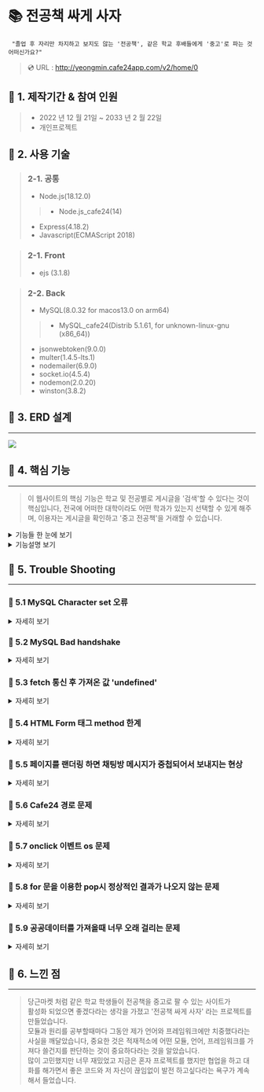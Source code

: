  # :books: 전공책 싸게 사자 

     "졸업 후 자리만 차지하고 보지도 않는 '전공책', 같은 학교 후배들에게 '중고'로 파는 것 어떠신가요?"

> :cd: URL : http://yeongmin.cafe24app.com/v2/home/0
 
## :bookmark: 1. 제작기간 & 참여 인원
>- 2022 년 12 월 21일 ~ 2033 년 2 월 22일
>- 개인프로젝트

## :bookmark: 2. 사용 기술

>### 2-1. 공통
>- Node.js(18.12.0)
>>- Node.js_cafe24(14)
>- Express(4.18.2)
>- Javascript(ECMAScript 2018)

>### 2-1. Front
>- ejs (3.1.8)

>### 2-2. Back
>- MySQL(8.0.32 for macos13.0 on arm64)
>>- MySQL_cafe24(Distrib 5.1.61, for unknown-linux-gnu (x86_64))
>- jsonwebtoken(9.0.0)
>- multer(1.4.5-lts.1)
>- nodemailer(6.9.0)
>- socket.io(4.5.4)
>- nodemon(2.0.20)
>- winston(3.8.2)

## :bookmark: 3. ERD 설계
---
<img src="https://user-images.githubusercontent.com/73753121/220611258-4cc63f5d-ee76-4306-89d5-07123fc17f0c.png">

## :bookmark: 4. 핵심 기능
---

> 이 웹사이트의 핵심 기능은 학교 및 전공별로 게시글을 '검색'할 수 있다는 것이 핵심입니다,   전국에  어떠한 대학이라도 어떤 학과가 있는지 선택할 수 있게 해주며,
이용자는 게시글을 확인하고 '중고 전공책'을 거래할 수 있습니다.
<details>
<summary>기능들 한 눈에 보기</summary>

> :pushpin: 검색
>>- 공공데이터(한국대학교육협의회_대학알리미 대학별 학과정보) 활용

> :pushpin: 회원가입
>>- 이메일 인증
>>- 닉네임 중복 확인

> :pushpin: 로그인
>>- 토큰 발급
>>- 단방향 암호화

> :pushpin: 게시물
>>- 작성
>>- 수정
>>- 삭제
>>- 상태
>>>1. 판매
>>>2. 예약중
>>>3. 판매완료

> :pushpin: 마이페이지
>>- 프로필 수정
>>- 소개글 수정

> :pushpin: 댓글
>>- 작성
>>- 삭제

</details>

<details>
<summary>기능설명 보기</summary>

### :pushpin: 4.1 전체 흐름
<img src="https://user-images.githubusercontent.com/73753121/220662399-039f30e4-dbe6-409e-88aa-f43a41a6e2dd.png">

### :pushpin: 4.2 학과 정보 요청 
[:flashlight: 처리함수 코드확인](https://github.com/yeongmin7870/board/blob/49a91f5223f271b3e5e49c82aad1ebc63725d7a8/myapp/controller/UniversityController.js#L5)
[:flashlight: 공공데이터 요청 함수 코드확인](https://github.com/yeongmin7870/board/blob/97b3ccc933757612476406029a3afc708c4d6401/myapp/models/university.js#L4)

> 공공데이터 api를 요청할때 async, await 문법을 사용해서 동기처리 방식을 사용했습니다.
> 유저가 대학명을 입력하고 '학과'를 요청할때, 서버는 공공데이터 사이트 api를 요청합니다.
> 먼저 현재 총 데이터 수를 가져오고 (총데이터수/7300) 값을 올림한 값으로
> 즉, 총페이지수 만큼 api를 요청합니다,
> 그리고 가져온 데이터를 전처리 하면서 배열에 모두 담아 응답합니다.

### :pushpin: 4.3 이메일 인증 요청

[:flashlight: 이메일 인증 함수 코드확인](https://github.com/yeongmin7870/board/blob/97b3ccc933757612476406029a3afc708c4d6401/myapp/controller/UserController.js#L124)
[:flashlight: SMTP 서버에 요청 코드확인](https://github.com/yeongmin7870/board/blob/97b3ccc933757612476406029a3afc708c4d6401/myapp/modules/mail.js#L6)

> 이메일을 요청받으면 승인코드 랜덤 6자리를 만들고
> Gmail SMTP 전송 수단을 이용해서 이용자에게 메일을 전송합니다.

### :pushpin: 4.4 유저 비밀번호 저장방식

[:flashlight: 암호화를 사용한 회원가입 함수 코드확인](https://github.com/yeongmin7870/board/blob/97b3ccc933757612476406029a3afc708c4d6401/myapp/controller/UserController.js#L87)
[:flashlight: 암호화 방식 코드확인](https://github.com/yeongmin7870/board/blob/97b3ccc933757612476406029a3afc708c4d6401/myapp/modules/crypto.js#L16)

> 기존 비밀번호 문자열에 새로운 문자열을 붙여서
> sha512 알고리즘으로, 9921번 리터럴하고 64길이를 만들어서
> 데이터베이스에 저장했습니다.

### :pushpin: 4.4 이미지 업로드 기능

[:flashlight: multer 코드 보기](https://github.com/yeongmin7870/board/blob/d0546a73ea2c7081dafdb26c028d823448c76af0/myapp/middlewares/multer.js#L4)

> 서버에 이미지를 업로드할 때 multer 모듈을
> 사용했습니다.

### :pushpin: 4.5 새로고침 없이 부드러운 댓글 작성

[:flashlight: 댓글 작성 코드 보기](https://github.com/yeongmin7870/board/blob/89e43d5b5b0d5decb126d1c612006e2adb741fa9/myapp/public/javascripts/board.js#L39)

> 새로고침 없이 부드럽게 댓글 작성을 하고 싶게 구현하고 싶었습니다.<br>
> async fetch 문법을 통해서 데이터를 가져오고,
> 요소를 추가해줌으로써 부드럽게 만들었습니다.

</details>

## :bookmark: 5. Trouble Shooting
---

### :pushpin: 5.1 MySQL Character set 오류

<details>
    <summary>자세히 보기</summary>

    ERROR 3780 (HY000): Referencing column 'chat_room_user_id' and referenced column 'user_id' in foreign key constraint 'chat_room_ibfk_1' are incompatible.

> 채팅 방 유저 아이디를 유저아이디와 제약을 걸어 foreign key를 설정하려고 했는데 이러한 에러가 발생했습니다.<br>
> 처음에는 서로 타입이 맞지 않는지 확인하였지만 동일 에러 발생,
>  https://stackoverflow.com/questions/21526055/mysql-cannot-create-foreign-key-constraint 사이트에서<br>
> character set이 서로 맞지 않으면 오류가 날 수 있다는 것을 발견했고<br>
> 과거 user 테이블을 만들때 character set을 utf8로 설정했던 것이 기억 났고
> chat_room_user_id 를 uf8 로 설정했더니 해결되었습니다.
</details>

### :pushpin: 5.2 MySQL Bad handshake

<details>
    <summary>자세히 보기</summary>

    ERROR 1043 (08S01): Bad handshake

> local에 있던 DB sql 파일을 cafe24 DB에 import 하려고 했는데 저런 에러가 났습니다.<br>
> 확인해보니 로컬, cafe24 DB가 서로 버전이 달라서, db 접속 자체가 안됐습니다.<br>
> 맥 mysql 버전을 낮추기에는 cafe24 버전이 너무 구버전이라 이후에 다른 개발할때 다시
> 버전을 올려야 돼서 번거로웠고, putty를 설치해서 접속을 시도 했습니다.

    Unknown character set: ‘uft8mb3’

> 접속은 되었지만 sql 파일을 import 할때 저런에러가 나왔고 찾아보니
> mysql5 버전에서는 uft8mb3 가 없었습니다.<br>
> 그래서 utf8 로 변경하고 다시 import 시켰더니 정상적으로 작동했습니다.

</details>

### :pushpin: 5.3 fetch 통신 후 가져온 값 'undefined'

<details>
    <summary>자세히 보기</summary>

[:flashlight: json 파싱 코드 보기](https://github.com/yeongmin7870/board/blob/d0546a73ea2c7081dafdb26c028d823448c76af0/myapp/public/javascripts/fetch.js#L20)

    1 fetch('http://example.com/movies.json')
    2 .then((response) => response.json())
    3 .then((data) => console.log(data));

> 2번째 코드만 적고 HTTP 응답 전체를 나타내는 객체만 받으면서, 인증코드를 추출하려고 해 
> undefined가 나왔습니다.<br>
> JSON 본문 내용을 추출하기 위해서는 응답 본문을 json()으로 파싱해야 했습니다.

</details>

### :pushpin: 5.4 HTML Form 태그 method 한계

<details>
    <summary>자세히 보기</summary>

[:flashlight: method-override 활용 코드 보기](https://github.com/yeongmin7870/board/blob/d0546a73ea2c7081dafdb26c028d823448c76af0/myapp/public/javascripts/board.js#L52)

    npm install method-override

> 저는 서버를 REST API 로 설계를 했습니다.<br>
> 이때, get 이지만 body로 값을 보내줘야 할때가 있는데,
> HTML Form 태그는 body 값을 보내줄때는 post로 해야 했습니다.<br>
> 또한 delete 와 put은 지원하지 않기때문에, 이를 해결할 모듈을 찾기
> 시작했고 method-override를 이용해 해결했습니다.

</details>


### :pushpin: 5.5 페이지를 랜더링 하면 채팅방 메시지가 중첩되어서 보내지는 현상
<details>
    <summary>자세히 보기</summary>

[:flashlight: 중첩 메시지 해결 코드 보기](https://github.com/yeongmin7870/board/blob/d0546a73ea2c7081dafdb26c028d823448c76af0/myapp/web.js#L41)

> 채팅메시지를 보내고 나갔다가 다시 들어오거나, 새로고침하고 보내면 메시지가 
> 중첩되면서 보내지는 문제가 있었습니다.<br>
> 처음에는 채팅방을 떠날때 소켓 연결 끊기를 해주지 않은게 원인일 거라고 생각했습니다,
> 그래서 서버쪽에

    socket.on('disconnect', () => {});

>클라이언트

    socket.emit('disconnect');

>을 호출했는데 

    socket.js:199 Uncaught Error: "disconnect" is a reserved event name
    at Socket.emit (socket.js:199:19)
    at exitRoom (chatting?room=room1:142:20)
    at HTMLButtonElement.onclick (chatting?room=room1:50:42)

> 이런 문제가 발생했고 socket.io 문서를 찾아보니 disconnect 는 소켓 통신이 끊어지기만
> 해도 disconnect 이벤트가 발생한다고 알게되었습니다.<br>
> 그러나 이 에러를 고쳐도 원래 문제였던 채팅 충첩 보내짐은 해결되지 못했습니다.<br>
> 소켓통신을 다시 공부해보니 소켓은 서버와 클라이언트 간에 양방향 통신인데,
> 저는 채팅방 랜더링해주는 URI 안에다가 소켓 통신 코드를 집어넣고 있었습니다.<br>
> 그러니 당연히 채팅방을 랜더링할때마다 서버에 소켓 응답 대기 또한 늘어나고 있던 것이였습니다.<br>
> 코드를 서버 web.js(index.js) 파일에다가 넣고, 처음 서버가 시작될때,
> 소켓통신을 최초 한번만 시키게 했더니 문제가 해결되었습니다.<br>

</details>

### :pushpin: 5.6 Cafe24 경로 문제

<details>
    <summary>자세히 보기</summary>

[:flashlight: 경로 해결 코드 보기](https://github.com/yeongmin7870/board/blob/d0546a73ea2c7081dafdb26c028d823448c76af0/myapp/middlewares/multer.js#L17)

> 로컬 서버에서는 상대경로를 썼다가 cafe24로 넘어오면서  
> '이미지 업로드' 경로 문제가 생기기 시작했습니다.<br>
> 그래서 path 모듈중에 join() 메소드를 사용했고,
> 같은 폴더에 있을때는 쉽지만 상위 폴더에서 다른 폴더로
> 가야할때는 __dirname 변수를 쓰지 못하고 결국엔 
> 경로 로그를 찍어봐야 했습니다.<br>
> 더 좋은 방법이 없을까 고민하다가 같은 모듈에 resovle()
> 라는 메소드도 있었고 상대경로도 사용할 수 있다는 것을 알고
> 이를 적용하고 해결했습니다.
</details>

### :pushpin: 5.7 onclick 이벤트 os 문제

<details>
    <summary>자세히 보기</summary>

[:flashlight: os 문제 해결 코드 보기](https://github.com/yeongmin7870/board/blob/d0546a73ea2c7081dafdb26c028d823448c76af0/myapp/public/javascripts/writeboard.js#L116)

>윈도우는 학과 select 에서 option 클릭이 되지 않지만 
>맥이나 핸드폰은 클릭이 되는 호환성 문제가 있었습니다.<br>
>처음 오류를 접했을때, 크롬이나 서버에서 어떠한 오류도 뜨지 않고 
>구글링을 해봐도 전혀 나오지 않아 당황했습니다.<br>
>디버깅을 해본 결과 서버 문제는 아니었고 자바스크립트 os호환 문제 같았습니다.<br> 
>html , css를 바꿔봐도 전혀 문제가 없었고 js 알고리즘이 잘못된건가 싶어서,
>원래는 innerhtml 이였지만 appenchild() 문법으로 바꿔도 보았지만 해결되지 못했습니다.<br>
>문득 그저 저의 생각일 뿐이지만, option태그 자체가 클릭인데 내가 select 태그에다가 클릭이벤트를 달면,
>두 태그의 클릭 이벤트가 충돌이 되는게 아닐까라는 생각이 들었습니다.<br> 
>그래서 select 태그에다가 클릭 이벤트 대신에 mousedown() 이벤트로 바꿔줬더니 window 에서도 정상적으로 작동했습니다.
</details>

### :pushpin: 5.8 for 문을 이용한 pop시 정상적인 결과가 나오지 않는 문제
<details>
    <summary>자세히 보기</summary>

[:flashlight: pop 해결 코드 보기](https://github.com/yeongmin7870/board/blob/d0546a73ea2c7081dafdb26c028d823448c76af0/myapp/public/javascripts/writeboard.js#L64)

    let ex = []
    for(let i=0; i < ex.length; i++) ex.pop();

>정상적으로는 배열안에 값들이 모두 없어져야 하는데 값들이 남아있는 문제가 생겨 고민하다가,
> pop 할때 당연히 해당 배열의 길이가 줄어들 것이고
> 그 배열의 길이로 for문을 돌렸으니 정상적인 결과가 나오지 못했다는 것을 깨달았습니다.<br>
> 다른 변수에 해당 배열을 복제 해주고, 새로운 변수에 길이를 활용해서 해결했습니다.

</details>

### :pushpin: 5.9 공공데이터를 가져올때 너무 오래 걸리는 문제
<details>
    <summary>자세히 보기</summary>

[:flashlight: 오래걸리는 문제 해결 코드 보기](https://github.com/yeongmin7870/board/blob/d0546a73ea2c7081dafdb26c028d823448c76af0/myapp/controller/UniversityController.js#L2)

>공공데이터 api 구조가 페이지, 페이지당 데이터수 값을 url 쿼리로 받고있었고,
>데이터를 나눠서 받아서 배열에 저장해준다음에 보내주는 식인 방식을 선택했습니다.<br>
>그러나 확실히 나눠서 받아오니까 저의 서버처리가 너무 느렸습니다.<br>
>데이터베이스를 썼으면 나눠서 받는 api 보다는 빨라서 좋았겠지만,
>만약 공공데이터 홈페이지에서 데이터들을 업데이트 해준다면,
>디비에도 일일이 값을 업데이트 해야하는 번거로움이 있었습니다.<br>
>그래서, 데이터베이스를 쓰지않고 받아오는 시간을 최대한 단축시켜보고 싶었습니다.<br>
>그래서 기존에는 4000개씩 나눠서 받던 것을,
>7300개 씩으로 늘렸습니다.<br>
>하필 7300 개인 이유는,
>대략 7300 이후 부터는 공공 api 에서 데이터를 못 받아오게 막아놓았습니다.<br>
>확실히 3300 개씩 데이터를 한번에 더 받아오면서 배열에 저장하니까
아주 조금 빨라졌습니다.<br>

>또한, res.send(university_array) 로 보내줬던 변수를 
>지역변수가 아닌 전역변수로 만들고,
>이전에 저장해뒀던 값이 있다면 바로 보내주는 식으로 만드니까,
>서버에서는 최초 한 번만 공공데이터와 통신하면되고 이후로는,
>공공데이터 통신없이 바로 데이터를 보내주면되니, 느렸던 문제가 해결되었습니다.

</details>

## :bookmark: 6. 느낀 점
---
> 당근마켓 처럼 같은 학교 학생들이 전공책을 중고로 팔 수 있는 사이트가<br>
> 활성화 되었으면 좋겠다라는 생각을 가졌고 '전공책 싸게 사자' 라는 프로젝트를 만들었습니다.<br>
> 모듈과 원리를 공부할때마다 그동안 제가 언어와 프레임워크에만 치중했다라는 사실을 깨달았습니다, 중요한 것은 적재적소에 어떤 모듈, 언어, 프레임워크를 가져다 쓸건지를 판단하는 것이 중요하다라는 것을 알았습니다. <br>
> 많이 고민했지만 너무 재밌었고 지금은 혼자 프로젝트를 했지만 협업을 하고 대화를 해가면서 좋은 코드와 저 자신이 끊임없이 발전 하고싶다라는 욕구가 계속해서 들었습니다.<br>



